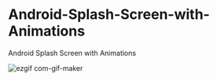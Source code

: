 # Android-Splash-Screen-with-Animations
Android Splash Screen with Animations


![ezgif com-gif-maker](https://user-images.githubusercontent.com/46102435/96362398-929dcf80-114a-11eb-9526-691cb597fde4.gif)
